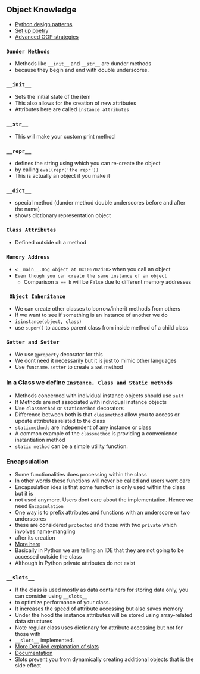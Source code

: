 ## Object Knowledge
* [Python design patterns](https://github.com/faif/python-patterns)
* [Set up poetry](https://python-poetry.org/docs/basic-usage/)
* [Advanced OOP strategies](https://medium.com/better-programming/advanced-python-9-best-practices-to-apply-when-you-define-classes-871a27af658b)
### `Dunder Methods`
* Methods like `__init__` and `__str__` are dunder methods
* because they begin and end with double underscores.

### `__init__` 
* Sets the initial state of the item
* This also allows for the creation of new attributes
* Attributes here are called `instance attributes`

### `__str__`
* This will make your custom print method

### `__repr__`
* defines the string using which you can re-create the object
* by calling `eval(repr('the repr'))`
* This is actually an object if you make it

### `__dict__`
* special method (dunder method double underscores before and after the name)
* shows dictionary representation object

### `Class Attributes`
* Defined outside oh a method

### `Memory Address`
* `<__main__.Dog object at 0x106702d30>` when you call an object
* `Even though you can create the same instance of an object`
    * Comparison `a == b` will be `False` due to different memory addresses
   

### ` Object Inheritance`
* We can create other classes to borrow/inherit methods from others
* If we want to see if something is an instance of another we do
* `isinstance(object, class)`
* use `super()` to access parent class from inside method of a child class

### `Getter and Setter`
* We use `@property` decorator for this
* We dont need it necessarily but it is just to mimic other languages
* Use `funcname.setter` to create a set method

### In a Class we define `Instance, Class and Static methods`
* Methods concerned with individual instance objects should use `self`
* If Methods are not associated with individual instance objects
* Use `classmethod` or `staticmethod` decorators
* Difference between both is that `classmethod` allow you to access or update attributes related to the class
* `staticmethods` are independent of any instance or class
* A common example of the `classmethod` is providing a convenience instantiation method
* `static method` can be a simple utility function.

### Encapsulation
* Some functionalities does processing within the class
* In other words these functions will never be called and users wont care
* Encapsulation idea is that some function is only used within the class but it is 
* not used anymore. Users dont care about the implementation. Hence we need `Encapsulation`
* One way is to prefix attributes and functions with an underscore or two underscores
* these are considered `protected` and those with two `private` which involves name-mangling
* after its creation
* [More here](https://medium.com/swlh/attributes-in-python-6-concepts-to-know-1db6562057b1)
* Basically in Python we are telling an IDE that they are not going to be accessed outside the class
* Although in Python private attributes do not exist

### `__slots__`
* If the class is used mostly as data containers for storing data only, you can consider using `__slots__`
* to optimize performance of your class.
* It increases the speed of attribute accessing but also saves memory
* Under the hood the instance attributes will be stored using array-related data structures
* Note regular class uses dictionary for attribute accessing but not for those with
* `__slots__` implemented.
* [More Detailed explanation of slots](https://stackoverflow.com/questions/472000/usage-of-slots)
* [Documentation](https://docs.python.org/3/reference/datamodel.html#slots)
* Slots prevent you from dynamically creating additional objects that is the side effect